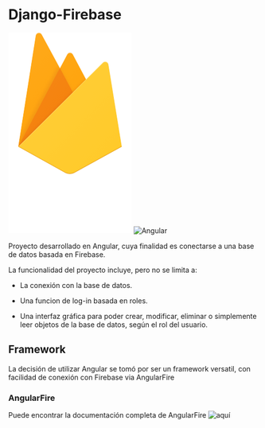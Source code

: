 # Django-Firebase

![Firebase](/imagenes/firebase.png) ![Angular](/imagenes/ngular_full_color_logo.svg.png)

Proyecto desarrollado en Angular, cuya finalidad es conectarse a una base de datos basada en Firebase.

La funcionalidad del proyecto incluye, pero no se limita a:

- La conexión con la base de datos.

- Una funcion de log-in basada en roles.

- Una interfaz gráfica para poder crear, modificar, eliminar o simplemente leer objetos de la base de datos, según el rol del usuario.

## Framework

La decisión de utilizar Angular se tomó por ser un framework versatil, con facilidad de conexión con Firebase via AngularFire

### AngularFire

Puede encontrar la documentación completa de AngularFire ![aquí](https://github.com/angular/angularfire)


